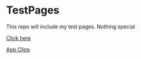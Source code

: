 # TestPages

This repo will include my test pages. Nothing special

[Click here](https://onelink-basic-app.onelink.me/H5hv/47bb1c59)

[App Clips](https://onelink-basic-app.onelink.me/)
